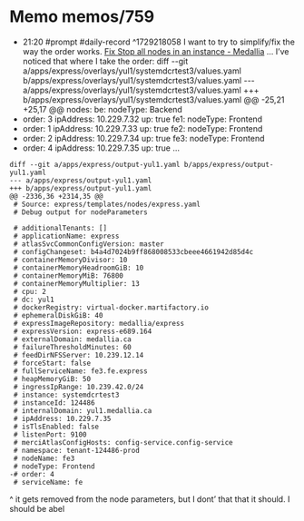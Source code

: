 # Memo memos/759
- 21:20 #prompt #daily-record ^1729218058
I want to try to simplify/fix the way the order works.
[Fix Stop all nodes in an instance - Medallia](https://jira.medallia.com/browse/SREPROVNG-894)
…
I’ve noticed that where I take the order:
diff --git a/apps/express/overlays/yul1/systemdcrtest3/values.yaml b/apps/express/overlays/yul1/systemdcrtest3/values.yaml
--- a/apps/express/overlays/yul1/systemdcrtest3/values.yaml
+++ b/apps/express/overlays/yul1/systemdcrtest3/values.yaml
@@ -25,21 +25,17 @@
 nodes:
   be:
     nodeType: Backend
-    order: 3
     ipAddress: 10.229.7.32
     up: true
   fe1:
     nodeType: Frontend
-    order: 1
     ipAddress: 10.229.7.33
     up: true
   fe2:
     nodeType: Frontend
-    order: 2
     ipAddress: 10.229.7.34
     up: true
   fe3:
     nodeType: Frontend
-    order: 4
     ipAddress: 10.229.7.35
     up: true
…
```
diff --git a/apps/express/output-yul1.yaml b/apps/express/output-yul1.yaml
--- a/apps/express/output-yul1.yaml
+++ b/apps/express/output-yul1.yaml
@@ -2336,36 +2314,35 @@
 # Source: express/templates/nodes/express.yaml
 # Debug output for nodeParameters
```
```
 # additionalTenants: []
 # applicationName: express
 # atlasSvcCommonConfigVersion: master
 # configChangeset: b4a4d7024b9ff868008533cbeee4661942d85d4c
 # containerMemoryDivisor: 10
 # containerMemoryHeadroomGiB: 10
 # containerMemoryMiB: 76800
 # containerMemoryMultiplier: 13
 # cpu: 2
 # dc: yul1
 # dockerRegistry: virtual-docker.martifactory.io
 # ephemeralDiskGiB: 40
 # expressImageRepository: medallia/express
 # expressVersion: express-e689.164
 # externalDomain: medallia.ca
 # failureThresholdMinutes: 60
 # feedDirNFSServer: 10.239.12.14
 # forceStart: false
 # fullServiceName: fe3.fe.express
 # heapMemoryGiB: 50
 # ingressIpRange: 10.239.42.0/24
 # instance: systemdcrtest3
 # instanceId: 124486
 # internalDomain: yul1.medallia.ca
 # ipAddress: 10.229.7.35
 # isTlsEnabled: false
 # listenPort: 9100
 # merciAtlasConfigHosts: config-service.config-service
 # namespace: tenant-124486-prod
 # nodeName: fe3
 # nodeType: Frontend
-# order: 4
 # serviceName: fe
```
^ it gets removed from the node parameters, but I dont’ that that it should.
I should be abel